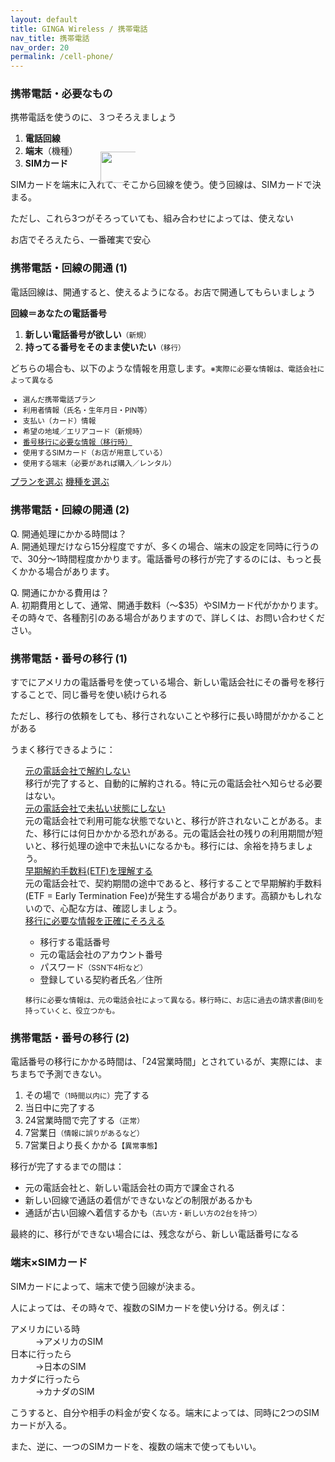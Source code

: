 ```yaml
---
layout: default
title: GINGA Wireless / 携帯電話
nav_title: 携帯電話
nav_order: 20
permalink: /cell-phone/
---
```

<main>
  <div class="container">
    <div class="row">
      <article class="col-md-4">
        <div class="panel panel-default">
          <div class="panel-heading">
            <h3 class="panel-title">携帯電話・必要なもの</h3>
          </div>
          <div class="panel-body">
            <p>携帯電話を使うのに、３つそろえましょう<i class="icon ion-thumbsup"></i></p>
            <ol>
              <li><strong><span class="font-200 ginga-highlight" style="position: relative">電話回線<img width="100" height="50" src="{{ site.baseurl }}/images/kono-3-tsu.svg" alt="" style="position: absolute; top: 30px; left: 120px;"></span></strong></li>
              <li><strong><span class="font-200 ginga-highlight">端末</span></strong>（機種）</li>
              <li><strong><span class="font-200 ginga-highlight">SIMカード</span></strong></li>
            </ol>
            <p>SIMカードを端末に入れて、そこから回線を使う。使う回線は、SIMカードで決まる。</p>
            <p class="text-warning">ただし、これら3つがそろっていても、組み合わせによっては、使えない<i class="icon ion-sad-outline"></i></p>
            <p>お店でそろえたら、一番確実で安心<i class="icon ion-ios-heart"></i></p>
          </div>
        </div>
      </article>
      <article class="col-md-4">
        <div class="panel panel-default">
          <div class="panel-heading">
            <h3 class="panel-title">携帯電話・回線の開通 (1)</h3>
          </div>
          <div class="panel-body">
            <p>電話回線は、開通すると、使えるようになる。お店で開通してもらいましょう<i class="icon ion-happy-outline"></i></p>
            <p><strong><span class="font-150 ginga-highlight">回線＝あなたの電話番号</span></strong></p>
            <ol>
              <li><strong>新しい電話番号が欲しい</strong><small>（新規）</small></li>
              <li><strong>持ってる番号をそのまま使いたい</strong><small>（移行）</small></li>
            </ol>
            <p>どちらの場合も、以下のような情報を用意します。<small>※実際に必要な情報は、電話会社によって異なる</small></p>
            <small>
              <ul>
                <li>選んだ携帯電話プラン</li>
                <li>利用者情報（氏名・生年月日・PIN等）</li>
                <li>支払い（カード）情報</li>
                <li>希望の地域／エリアコード（新規時）</li>
                <li><a href="#number-porting">番号移行に必要な情報（移行時）</a></li>
                <li>使用するSIMカード（お店が用意している）</li>
                <li>使用する端末（必要があれば購入／レンタル）</li>
              </ul>
            </small>
            <a href="" class="btn btn-info">プランを選ぶ</a>
            <a href="" class="btn btn-info">機種を選ぶ</a>
          </div>
        </div>
      </article>
      <article class="col-md-4">
        <div class="panel panel-default">
          <div class="panel-heading">
            <h3 class="panel-title">携帯電話・回線の開通 (2)</h3>
          </div>
          <div class="panel-body">
            <p><span class="text-info">Q. 開通処理にかかる時間は？</span><br>
            A. 開通処理だけなら15分程度ですが、多くの場合、端末の設定を同時に行うので、30分～1時間程度かかります。電話番号の移行が完了するのには、もっと長くかかる場合があります。</p>
            <p><span class="text-info">Q. 開通にかかる費用は？</span><br>
            A. 初期費用として、通常、開通手数料（～$35）やSIMカード代がかかります。その時々で、各種割引のある場合がありますので、詳しくは、お問い合わせください。</p>
          </div>
        </div>
      </article>
    </div>
    <div class="row">
      <article id="number-porting" class="col-md-4">
        <div class="panel panel-default">
          <div class="panel-heading">
            <h3 class="panel-title">携帯電話・番号の移行 (1)</h3>
          </div>
          <div class="panel-body">
            <p>すでにアメリカの電話番号を使っている場合、新しい電話会社にその番号を移行することで、同じ番号を使い続けられる<i class="icon ion-happy-outline"></i></p>
            <p class="text-warning">ただし、移行の依頼をしても、移行されないことや移行に長い時間がかかることがある<i class="icon ion-sad-outline"></i></p>
            <p>うまく移行できるように：</p>
            <ul style="list-style-type: none">
              <li>
                <a data-toggle="collapse" href="#do-not-terminate">
                  <i class="icon ion-ios-checkmark-outline"></i> 元の電話会社で解約しない
                </a>
                <div id="do-not-terminate" class="panel-collapse collapse">
                  <div class="panel-body">
                    移行が完了すると、自動的に解約される。特に元の電話会社へ知らせる必要はない。
                  </div>
                </div>
              </li>
              <li>
                <a data-toggle="collapse" href="#unpaid-at-original">
                  <i class="icon ion-ios-checkmark-outline"></i> 元の電話会社で未払い状態にしない
                </a>
                <div id="unpaid-at-original" class="panel-collapse collapse">
                  <div class="panel-body">
                    元の電話会社で利用可能な状態でないと、移行が許されないことがある。また、移行には何日かかかる恐れがある。元の電話会社の残りの利用期間が短いと、移行処理の途中で未払いになるかも。移行には、余裕を持ちましょう。
                  </div>
                </div>
              </li>
              <li>
                <a data-toggle="collapse" href="#understand-etf">
                  <i class="icon ion-ios-checkmark-outline"></i> 早期解約手数料(ETF)を理解する
                </a>
                <div id="understand-etf" class="panel-collapse collapse">
                  <div class="panel-body">
                    元の電話会社で、契約期間の途中であると、移行することで早期解約手数料(ETF = Early Termination Fee)が発生する場合があります。高額かもしれないので、心配な方は、確認しましょう。
                  </div>
                </div>
              </li>
              <li>
                <a data-toggle="collapse" href="#number-porting-info">
                  <i class="icon ion-ios-checkmark-outline"></i> 移行に必要な情報を正確にそろえる
                </a>
                <div id="number-porting-info" class="panel-collapse collapse">
                  <div class="panel-body">
                    <ul>
                      <li>移行する電話番号</li>
                      <li>元の電話会社のアカウント番号</li>
                      <li>パスワード<small>（SSN下4桁など）</small></li>
                      <li>登録している契約者氏名／住所</li>
                    </ul>
                    <p>
                      <small>移行に必要な情報は、元の電話会社によって異なる。移行時に、お店に過去の請求書(Bill)を持っていくと、役立つかも。</small>
                    </p>
                  </div>
                </div>
              </li>
            </ul>
          </div>
        </div>
      </article>
      <article id="number-porting" class="col-md-4">
        <div class="panel panel-default">
          <div class="panel-heading">
            <h3 class="panel-title">携帯電話・番号の移行 (2)</h3>
          </div>
          <div class="panel-body">
            <p>電話番号の移行にかかる時間は、「24営業時間」とされているが、実際には、まちまちで予測できない。</p>
            <ol>
              <li>その場で<small>（1時間以内に）</small>完了する<i class="icon ion-happy-outline"></i></li>
              <li>当日中に完了する</li>
              <li>24営業時間で完了する<small>（正常）</small></li>
              <li>7営業日<small>（情報に誤りがあるなど）</small></li>
              <li>7営業日より長くかかる<i class="icon ion-sad-outline"></i><small>【異常事態】</small></li>
            </ol>
            <p>移行が完了するまでの間は：</p>
            <ul>
              <li>元の電話会社と、新しい電話会社の両方で課金される</li>
              <li>新しい回線で通話の着信ができないなどの制限があるかも</li>
              <li>通話が古い回線へ着信するかも<small>（古い方・新しい方の2台を持つ）</small></li>
            </ul>
            <p>最終的に、移行ができない場合には、残念ながら、新しい電話番号になる<i class="icon ion-sad-outline"></i></p>
          </div>
        </div>
      </article>
      <article class="col-md-4">
        <div class="panel panel-default">
          <div class="panel-heading">
            <h3 class="panel-title">端末×SIMカード</h3>
          </div>
          <div class="panel-body">
            <p>SIMカードによって、端末で使う回線が決まる。</p>
            <p>人によっては、その時々で、複数のSIMカードを使い分ける。例えば：</p>
            <dl class="dl-horizontal">
            <dt>アメリカにいる時</dt><dd>→アメリカのSIM</dd>
            <dt>日本に行ったら</dt><dd>→日本のSIM</dd>
            <dt>カナダに行ったら</dt><dd>→カナダのSIM</dd>
            </dl>
            <p>こうすると、自分や相手の料金が安くなる。端末によっては、同時に2つのSIMカードが入る。</p>
            <p>また、逆に、一つのSIMカードを、複数の端末で使ってもいい。</p>
          </div>
        </div>
      </article>
    </div>
  </div>
</main>
